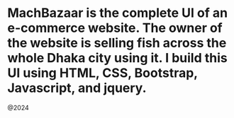 # MachBazaar is the complete UI of an e-commerce website. The owner of the website is selling fish across the whole Dhaka city using it. I build this UI using HTML, CSS, Bootstrap, Javascript, and jquery.


@2024